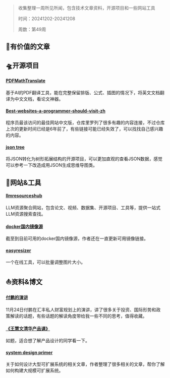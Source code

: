 >收集整理一周所见所闻，包含技术文章资料，开源项目和一些网站工具
>
>时间：20241202-20241208
>
>周数：第49周

## 📜有价值的文章

## 🛸开源项目

#### [PDFMathTranslate](https://github.com/Byaidu/PDFMathTranslate)

基于AI的PDF翻译工具，能在完整保留排版、公式、插图的情况下，将英文文档翻译为中文文档，看论文神器。

#### [Best-websites-a-programmer-should-visit-zh](https://github.com/tuteng/Best-websites-a-programmer-should-visit-zh)

程序员最该访问的最佳网站中文版，仓库里罗列了很多有趣的内容连接，不过仓库上次的更新时间已经是6年前了，有些链接可能已经失效了，可以找找自己感兴趣的内容。

#### [json tree](https://github.com/xzitlou/jsontr.ee)

将JSON转化为树形拓展结构的开源项目，可以更加直观的查看JSON数据，感觉可以参考一下改造成用JSON生成思维导图类。

## 🚀网站&工具

#### [llmresourceshub](https://llmresourceshub.vercel.app/)

LLM资源聚合网站，包含论文、视频、数据集、开源项目、工具等，提供一站式LLM资源搜索查找。

#### [docker国内镜像源](https://www.wxy97.com/archives/b5b225b6-7741-4560-be2f-2e6a4f671d9b)

截至到目前可用的docker国内镜像源，作者还在一直更新可用镜像链接。

#### [easyresizer](https://easyresizer.com/)

一个在线工具，可以批量调整图片大小。

## ⛵资料&博文

#### [付鹏的演讲](https://helelaoge.notion.site/HSBC-14d0b79c0d4080b7bc09e4b4b0f21226)

11月24日付鹏在汇丰私人财富规划上的演讲，讲了很多关于投资、国际形势和政策解读的话题，有些话题的解读角度带给我一些不同的思考，值得收藏。

#### [《王慧文清华产品课》](https://nanqiang.feishu.cn/wiki/wikcncDyFTq1agB5UaEZnUGZD4g)

如题，适合想了解产品设计的同学看一下。

#### [system design primer](https://github.com/donnemartin/system-design-primer)

关于如何设计大型可扩展系统的相关文章，作者整理了很多相关的文章，帮你了解如何构建大规模可扩展系统。